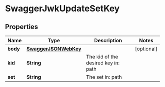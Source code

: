 
# SwaggerJwkUpdateSetKey

## Properties
Name | Type | Description | Notes
------------ | ------------- | ------------- | -------------
**body** | [**SwaggerJSONWebKey**](SwaggerJSONWebKey.md) |  |  [optional]
**kid** | **String** | The kid of the desired key in: path | 
**set** | **String** | The set in: path | 




